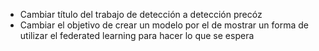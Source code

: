 * Cambiar título del trabajo de detección a detección precóz
* Cambiar el objetivo de crear un modelo por el de mostrar un forma de utilizar el 
federated learning para hacer lo que se espera